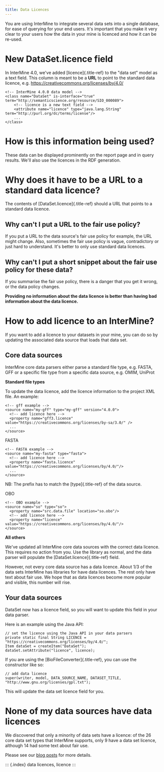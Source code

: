 ```yaml
---
title: Data Licences
---
```


You are using InterMine to integrate several data sets into a single
database, for ease of querying for your end users. It\'s important that
you make it very clear to your users how the data in your mine is
licenced and how it can be re-used.

New DataSet.licence field
=========================

In InterMine 4.0, we\'ve added [licence]{.title-ref} to the \"data set\"
model as a text field. This column is meant to be a **URL** to point to
the standard data licence, e.g.
<https://creativecommons.org/licenses/by/4.0/>

``` {.xml}
<!-- InterMine 4.0.0 data model -->
<class name="DataSet" is-interface="true" term="http://semanticscience.org/resource/SIO_000089">        
    <!-- licence is a new text field -->
    <attribute name="licence" type="java.lang.String" term="http://purl.org/dc/terms/license"/>
    ...
</class>
```

How is this information being used?
===================================

These data can be displayed prominently on the report page and in query
results. We\'ll also use the licences in the RDF generation.

Why does it have to be a URL to a standard data licence?
========================================================

The contents of [DataSet.licence]{.title-ref} should a URL that points
to a standard data licence.

Why can\'t I put a URL to the fair use policy?
----------------------------------------------

If you put a URL to the data source\'s fair use policy for example, the
URL might change. Also, sometimes the fair use policy is vague,
contradictory or just hard to understand. It\'s better to only use
standard data licences.

Why can\'t I put a short snippet about the fair use policy for these data?
--------------------------------------------------------------------------

If you summarise the fair use policy, there is a danger that you get it
wrong, or the data policy changes.

**Providing no information about the data licence is better than having
bad information about the data licence.**

How to add licence to an InterMine?
===================================

If you want to add a licence to your datasets in your mine, you can do
so by updating the associated data source that loads that data set.

Core data sources
-----------------

InterMine core data parsers either parse a standard file type, e.g.
FASTA, GFF or a specific file type from a specific data source, e.g.
OMIM, UniProt

**Standard file types**

To update the data licence, add the licence information to the project
XML file. An example:

``` {.xml}
<!-- gff example -->
<source name="my-gff" type="my-gff" version="4.0.0">
  <!-- add licence here -->
  <property name="gff3.licence" value="https://creativecommons.org/licenses/by-sa/3.0/" />
  ...
</source>
```

FASTA

``` {.xml}
<!-- FASTA example -->
<source name="my-fasta" type="fasta">      
  <!-- add licence here -->
  <property name="fasta.licence" value="https://creativecommons.org/licenses/by/4.0/"/>
  ...
</source>
```

NB: The prefix has to match the [type]{.title-ref} of the data source.

OBO

``` {.xml}
<!-- OBO example -->
<source name="so" type="so">
  <property name="src.data.file" location="so.obo"/>
  <!-- add licence here -->
  <property name="licence" value="https://creativecommons.org/licenses/by/4.0/"/>
</source>
```

**All others**

We\'ve updated all InterMine core data sources with the correct data
licence. This requires no action from you. Use the library as normal,
and the data parser will populate the [DataSet.licence]{.title-ref}
field.

However, not every core data source has a data licence. About 1/3 of the
data sets InterMine has libraries for have data licences. The rest only
have text about fair use. We hope that as data licences become more
popular and visible, this number will rise.

Your data sources
-----------------

DataSet now has a licence field, so you will want to update this field
in your data parser.

Here is an example using the Java API:

``` {.java}
// set the licence using the Java API in your data parsers
private static final String LICENCE = "https://creativecommons.org/licenses/by/4.0/";
Item dataSet = createItem("DataSet");
dataSet.setAttribute("licence", licence);
```

If you are using the [BioFileConverter]{.title-ref}, you can use the
constructor like so:

``` {.java}
// add data licence  
super(writer, model, DATA_SOURCE_NAME, DATASET_TITLE, "http://www.gnu.org/licenses/gpl.txt");
```

This will update the data set licence field for you.

None of my data sources have data licences
==========================================

We discovered that only a minority of data sets have a licence: of the
26 core data set types that InterMine supports, only 9 have a data set
licence, although 14 had some text about fair use.

Please see our [blog
posts](https://intermineorg.wordpress.com/2019/01/03/being-fair-data-licences-in-intermine/)
for more details.

::: {.index}
data licences, licence
:::
